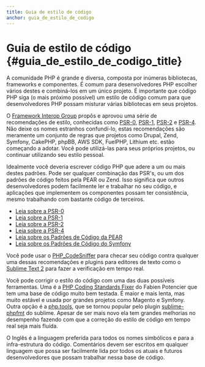 ```yaml
---
title: Guia de estilo de código
anchor: guia_de_estilo_de_codigo
---
```


# Guia de estilo de código {#guia_de_estilo_de_codigo_title}

A comunidade PHP é grande e diversa, composta por inúmeras bibliotecas, frameworks e componentes. É comum para
desenvolvedores PHP escolher vários destes e combiná-los em um único projeto. É importante que código PHP siga (o mais 
próximo possível) um estilo de código comum para que desenvolvedores PHP possam misturar várias bibliotecas em seus 
projetos.

O [Framework Interop Group][fig] propôs e aprovou uma série de recomendações de estilo, conhecidas como [PSR-0][psr0],
[PSR-1][psr1], [PSR-2][psr2] e [PSR-4][psr4]. Não deixe os nomes estranhos confundí-lo, estas recomendações são 
meramente um conjunto de regras que projetos como Drupal, Zend, Symfony, CakePHP, phpBB, AWS SDK, FuelPHP, Lithium etc. 
estão começando a adotar. Você pode utilizá-las para seus próprios projetos, ou continuar utilizando seu estilo pessoal.

Idealmente você deveria escrever código PHP que adere a um ou mais destes padrões. Pode ser qualquer combinação das
PSR's, ou um dos padrões de código feitos pela PEAR ou Zend. Isso significa que outros desenvolvedores podem facilmente
ler e trabalhar no seu código, e aplicações que implementem os componentes possam ter consistência, mesmo trabalhando
com bastante código de terceiros.

* [Leia sobre a PSR-0][psr0]
* [Leia sobre a PSR-1][psr1]
* [Leia sobre a PSR-2][psr2]
* [Leia sobre a PSR-4][psr4]
* [Leia sobre os Padrões de Código da PEAR][pear-cs]
* [Leia sobre os Padrões de Código do Symfony][symfony-cs]

Você pode usar o [PHP_CodeSniffer][phpcs] para checar seu código contra qualquer uma dessas recomendações e plugins
para editores de texto como o [Sublime Text 2][st-cs] para fazer a verificação em tempo real.

Você pode corrigir o estilo do código com uma das duas possíveis ferramentas. Uma é a
[PHP Coding Standards Fixer][phpcsfixer] do Fabien Potencier que tem uma base de código muito bem testada. É maior
e mais lenta, mas muito estável e usada por grandes projetos como Magento e Symfony. Outra opção é a [php.tools][phptools],
que se tornou popular pelo plugin [sublime-phpfmt][sublime-phpfmt] do sublime. Apesar de ser mais novo ela tem grandes
melhorias no desempenho fazendo com que a correção do estilo de código em tempo real seja mais fluída.

O Inglês é a linguagem preferida para todos os nomes simbólicos e para a infra-estrutura do código. Comentários devem
ser escritos em qualquer linguagem que possa ser facilmente lida por todos os atuais e futuros desenvolvedores que
possam trabalhar nessa base de código.

[fig]: http://www.php-fig.org/
[psr0]: https://github.com/php-fig/fig-standards/blob/master/accepted/PSR-0.md
[psr1]: https://github.com/php-fig/fig-standards/blob/master/accepted/PSR-1-basic-coding-standard.md
[psr2]: https://github.com/php-fig/fig-standards/blob/master/accepted/PSR-2-coding-style-guide.md
[psr4]: https://github.com/php-fig/fig-standards/blob/master/accepted/PSR-4-autoloader.md
[pear-cs]: http://pear.php.net/manual/en/standards.php
[symfony-cs]: http://symfony.com/doc/current/contributing/code/standards.html
[phpcs]: http://pear.php.net/package/PHP_CodeSniffer/
[st-cs]: https://github.com/benmatselby/sublime-phpcs
[phpcsfixer]: http://cs.sensiolabs.org/
[phptools]: https://github.com/dericofilho/php.tools
[sublime-phpfmt]: https://github.com/dericofilho/sublime-phpfmt